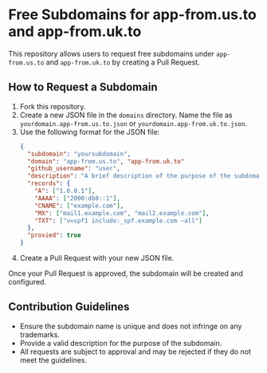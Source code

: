 # Free Subdomains for app-from.us.to and app-from.uk.to

This repository allows users to request free subdomains under `app-from.us.to` and `app-from.uk.to` by creating a Pull Request.

## How to Request a Subdomain

1. Fork this repository.
2. Create a new JSON file in the `domains` directory. Name the file as `yourdomain.app-from.us.to.json` or `yourdomain.app-from.uk.to.json`.
3. Use the following format for the JSON file:
   ```json
   {
     "subdomain": "yoursubdomain",
     "domain": "app-from.us.to", "app-from.uk.to"
     "github_username": "user",
     "description": "A brief description of the purpose of the subdomain",
     "records": {
       "A": ["1.0.0.1"],
       "AAAA": ["2000:db8::1"],
       "CNAME": ["example.com"],
       "MX": ["mail1.example.com", "mail2.example.com"],
       "TXT": ["v=spf1 include:_spf.example.com ~all"]
     },
     "proxied": true
   }
4. Create a Pull Request with your new JSON file.

Once your Pull Request is approved, the subdomain will be created and configured.

## Contribution Guidelines

- Ensure the subdomain name is unique and does not infringe on any trademarks.
- Provide a valid description for the purpose of the subdomain.
- All requests are subject to approval and may be rejected if they do not meet the guidelines.
